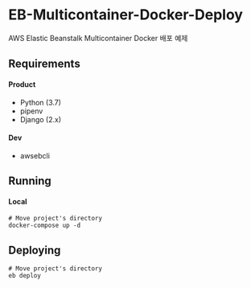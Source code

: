 # EB-Multicontainer-Docker-Deploy
AWS Elastic Beanstalk Multicontainer Docker 배포 예제

## Requirements

#### Product

- Python (3.7)
- pipenv
- Django (2.x)

#### Dev

- awsebcli

## Running

#### Local

```shell
# Move project's directory
docker-compose up -d
```

## Deploying

```shell
# Move project's directory
eb deploy
```
